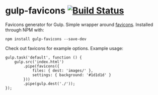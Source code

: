 # gulp-favicons [![Build Status](https://travis-ci.org/haydenbleasel/favicons.svg?branch=gulp)](https://travis-ci.org/haydenbleasel/favicons)

Favicons generator for Gulp. Simple wrapper around [favicons](https://github.com/haydenbleasel/favicons). Installed through NPM with:

```
npm install gulp-favicons --save-dev
```

Check out favicons for example options. Example usage:

```
gulp.task('default', function () {
    gulp.src('index.html')
        .pipe(favicons({
            files: { dest: 'images/' },
            settings: { background: '#1d1d1d' }
        }))
        .pipe(gulp.dest('./'));
});
```
